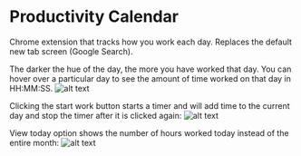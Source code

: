 # Productivity Calendar
Chrome extension that tracks how you work each day. Replaces the default new tab screen (Google Search).

The darker the hue of the day, the more you have worked that day. You can hover over a particular day to see the amount of time worked on that day in HH:MM:SS.
![alt text](https://github.com/scdivad/productivity-calendar/blob/main/sampleImages/sample1.png)

Clicking the start work button starts a timer and will add time to the current day and stop the timer after it is clicked again:
![alt text](https://github.com/scdivad/productivity-calendar/blob/main/sampleImages/sample3.png)

View today option shows the number of hours worked today instead of the entire month:
![alt text](https://github.com/scdivad/productivity-calendar/blob/main/sampleImages/sample2.png)
